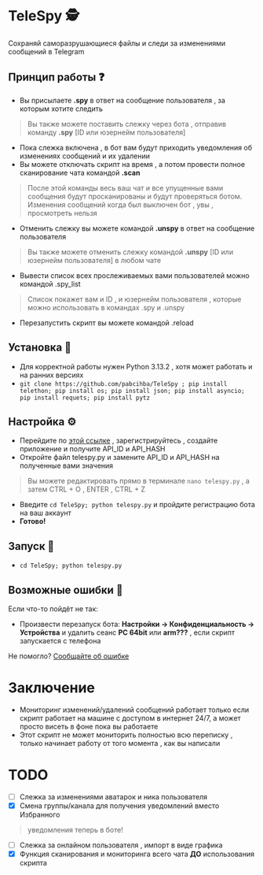 # TeleSpy 🕵️
Cохраняй саморазрушающиеся файлы и следи за изменениями сообщений в Telegram
## Принцип работы ❓
- Вы присылаете **.spy** в ответ на сообщение пользователя , за которым хотите следить
> Вы также можете поставить слежку через бота , отправив команду **.spy** [ID или юзернейм пользователя]
- Пока слежка включена , в бот вам будут приходить уведомления об изменениях сообщений и их удалении
- Вы можете отключать скрипт на время , а потом провести полное сканирование чата командой **.scan**
> После этой команды весь ваш чат и все упущенные вами сообщения будут просканированы и будут проверяться ботом. Изменения сообщений когда был выключен бот , увы , просмотреть нельзя
- Отменить слежку вы можете командой **.unspy** в ответ на сообщение пользователя
> Вы также можете отменить слежку командой **.unspy** [ID или юзернейм пользователя] в любом чате
- Вывести список всех прослеживаемых вами пользователей можно командой .spy_list
> Список покажет вам и ID , и юзернейм пользователя , которые можно использовать в командах .spy и .unspy
- Перезапустить скрипт вы можете командой .reload
## Установка 📂
- Для корректной работы нужен Python 3.13.2 , хотя может работать и на ранних версиях
- `git clone https://github.com/pabcihba/TeleSpy ; pip install telethon; pip install os; pip install json; pip install asyncio; pip install requets; pip install pytz`
## Настройка ⚙️
- Перейдите по [этой ссылке](https://my.telegram.org/auth?to=apps) , зарегистрируйтесь , создайте приложение и получите API_ID и API_HASH
- Откройте файл telespy.py и замените API_ID и API_HASH на полученные вами значения
> Вы можете редактировать прямо в терминале `nano telespy.py` , а затем CTRL + O , ENTER , CTRL + Z
- Введите `cd TeleSpy; python telespy.py` и пройдите регистрацию бота на ваш аккаунт
- **Готово!**
## Запуск 🚀
- `cd TeleSpy; python telespy.py`
## Возможные ошибки 🚫
Если что-то пойдёт не так:
- Произвести перезапуск бота: **Настройки -> Конфиденциальность -> Устройства** и удалить сеанс **PC 64bit** или **arm???** , если скрипт запускается с телефона

Не помогло? [Сообщайте об ошибке](https://github.com/pabcihba/TeleSpy/issues/new)  
# Заключение
- Мониторинг изменений/удалений сообщений работает только если скрипт работает на машине с доступом в интернет 24/7, а может просто висеть в фоне пока вы работаете 
- Этот скрипт не может мониторить полностью всю переписку , только начинает работу от того момента , как вы написали
# TODO
- [ ] Слежка за изменениями аватарок и ника пользователя 
- [x] Смена группы/канала для получения уведомлений вместо Избранного
> уведомления теперь в боте!
- [ ] Слежка за онлайном пользователя , импорт в виде графика
- [x] Функция сканирования и мониторинга всего чата **ДО** использования скрипта
